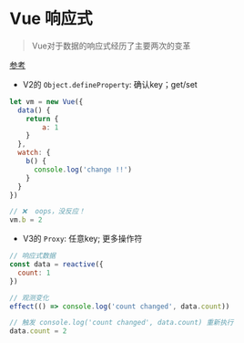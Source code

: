 # Vue 响应式

> Vue对于数据的响应式经历了主要两次的变革

[参考](https://juejin.im/post/6844904122479542285?utm_source=gold_browser_extension)

- V2的 `Object.defineProperty`: 确认key；get/set

```js
let vm = new Vue({
  data() {
    return {
        a: 1
    }
  },
  watch: {
    b() {
      console.log('change !!')
    }
  }
})

// ❌  oops，没反应！
vm.b = 2

```

- V3的 `Proxy`: 任意key; 更多操作符

```js
// 响应式数据
const data = reactive({
  count: 1
})

// 观测变化
effect(() => console.log('count changed', data.count))

// 触发 console.log('count changed', data.count) 重新执行
data.count = 2

```
